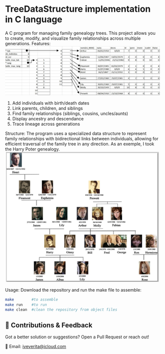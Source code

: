 # TreeDataStructure implementation in C language

A C program for managing family genealogy trees. This project allows you to create, modify, and visualize family relationships across multiple generations.
Features:
![DataStructe](images/DataExemple.png)
1. Add individuals with birth/death dates
2. Link parents, children, and siblings
3. Find family relationships (siblings, cousins, uncles/aunts)
4. Display ancestry and descendance
5. Trace lineage across generations

Structure:
The program uses a specialized data structure to represent family relationships with bidirectional links between individuals, allowing for efficient traversal of the family tree in any direction. As an exemple, I took the Harry Poter genealogy.
![Tree](images/Tree.png)

Usage:
Download the repository and run the make file to assemble:
```bash
make    	#to assemble
make run	#to run
make clean	#clean the repository from object files
``` 

## 🤝 Contributions & Feedback  
Got a better solution or suggestions? Open a Pull Request or reach out!  

📧 Email: iveverita@icloud.com  
